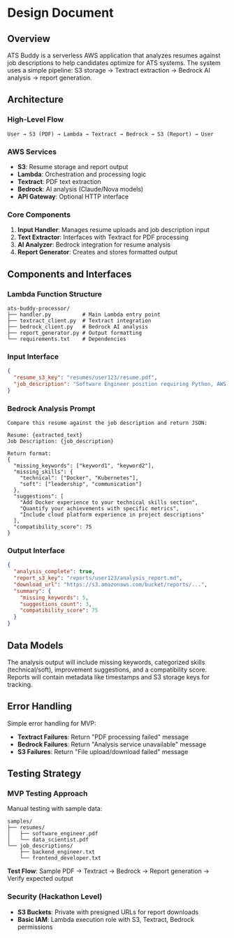 # Design Document

## Overview

ATS Buddy is a serverless AWS application that analyzes resumes against job descriptions to help candidates optimize for ATS systems. The system uses a simple pipeline: S3 storage → Textract extraction → Bedrock AI analysis → report generation.

## Architecture

### High-Level Flow
```
User → S3 (PDF) → Lambda → Textract → Bedrock → S3 (Report) → User
```

### AWS Services
- **S3**: Resume storage and report output
- **Lambda**: Orchestration and processing logic
- **Textract**: PDF text extraction
- **Bedrock**: AI analysis (Claude/Nova models)
- **API Gateway**: Optional HTTP interface

### Core Components
1. **Input Handler**: Manages resume uploads and job description input
2. **Text Extractor**: Interfaces with Textract for PDF processing
3. **AI Analyzer**: Bedrock integration for resume analysis
4. **Report Generator**: Creates and stores formatted output

## Components and Interfaces

### Lambda Function Structure
```
ats-buddy-processor/
├── handler.py          # Main Lambda entry point
├── textract_client.py  # Textract integration
├── bedrock_client.py   # Bedrock AI analysis
├── report_generator.py # Output formatting
└── requirements.txt    # Dependencies
```

### Input Interface
```json
{
  "resume_s3_key": "resumes/user123/resume.pdf",
  "job_description": "Software Engineer position requiring Python, AWS, Docker..."
}
```

### Bedrock Analysis Prompt
```
Compare this resume against the job description and return JSON:

Resume: {extracted_text}
Job Description: {job_description}

Return format:
{
  "missing_keywords": ["keyword1", "keyword2"],
  "missing_skills": {
    "technical": ["Docker", "Kubernetes"],
    "soft": ["leadership", "communication"]
  },
  "suggestions": [
    "Add Docker experience to your technical skills section",
    "Quantify your achievements with specific metrics",
    "Include cloud platform experience in project descriptions"
  ],
  "compatibility_score": 75
}
```

### Output Interface
```json
{
  "analysis_complete": true,
  "report_s3_key": "reports/user123/analysis_report.md",
  "download_url": "https://s3.amazonaws.com/bucket/reports/...",
  "summary": {
    "missing_keywords": 5,
    "suggestions_count": 3,
    "compatibility_score": 75
  }
}
```

## Data Models

The analysis output will include missing keywords, categorized skills (technical/soft), improvement suggestions, and a compatibility score. Reports will contain metadata like timestamps and S3 storage keys for tracking.

## Error Handling

Simple error handling for MVP:
- **Textract Failures**: Return "PDF processing failed" message
- **Bedrock Failures**: Return "Analysis service unavailable" message  
- **S3 Failures**: Return "File upload/download failed" message

## Testing Strategy

### MVP Testing Approach
Manual testing with sample data:
```
samples/
├── resumes/
│   ├── software_engineer.pdf
│   └── data_scientist.pdf
└── job_descriptions/
    ├── backend_engineer.txt
    └── frontend_developer.txt
```

**Test Flow**: Sample PDF → Textract → Bedrock → Report generation → Verify expected output

### Security (Hackathon Level)
- **S3 Buckets**: Private with presigned URLs for report downloads
- **Basic IAM**: Lambda execution role with S3, Textract, Bedrock permissions